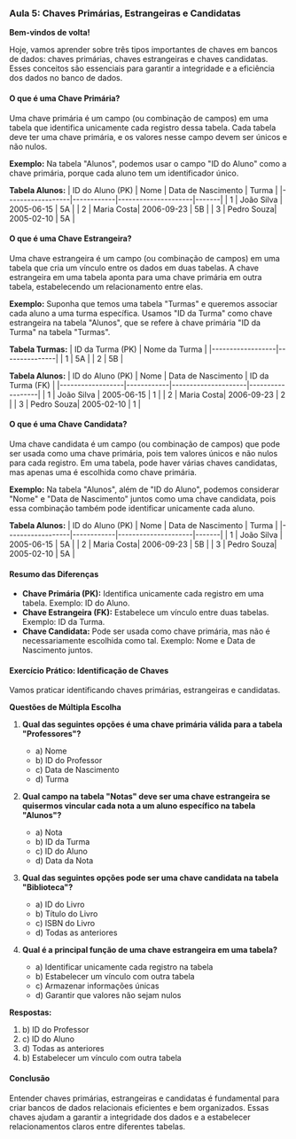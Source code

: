 ### Aula 5: Chaves Primárias, Estrangeiras e Candidatas

**Bem-vindos de volta!**

Hoje, vamos aprender sobre três tipos importantes de chaves em bancos de dados: chaves primárias, chaves estrangeiras e chaves candidatas. Esses conceitos são essenciais para garantir a integridade e a eficiência dos dados no banco de dados.

#### O que é uma Chave Primária?

Uma chave primária é um campo (ou combinação de campos) em uma tabela que identifica unicamente cada registro dessa tabela. Cada tabela deve ter uma chave primária, e os valores nesse campo devem ser únicos e não nulos.

**Exemplo:**
Na tabela "Alunos", podemos usar o campo "ID do Aluno" como a chave primária, porque cada aluno tem um identificador único.

**Tabela Alunos:**
| ID do Aluno (PK) | Nome       | Data de Nascimento | Turma |
|------------------|------------|---------------------|-------|
| 1                | João Silva | 2005-06-15          | 5A    |
| 2                | Maria Costa| 2006-09-23          | 5B    |
| 3                | Pedro Souza| 2005-02-10          | 5A    |

#### O que é uma Chave Estrangeira?

Uma chave estrangeira é um campo (ou combinação de campos) em uma tabela que cria um vínculo entre os dados em duas tabelas. A chave estrangeira em uma tabela aponta para uma chave primária em outra tabela, estabelecendo um relacionamento entre elas.

**Exemplo:**
Suponha que temos uma tabela "Turmas" e queremos associar cada aluno a uma turma específica. Usamos "ID da Turma" como chave estrangeira na tabela "Alunos", que se refere à chave primária "ID da Turma" na tabela "Turmas".

**Tabela Turmas:**
| ID da Turma (PK) | Nome da Turma |
|------------------|---------------|
| 1                | 5A            |
| 2                | 5B            |

**Tabela Alunos:**
| ID do Aluno (PK) | Nome       | Data de Nascimento | ID da Turma (FK) |
|------------------|------------|---------------------|------------------|
| 1                | João Silva | 2005-06-15          | 1                |
| 2                | Maria Costa| 2006-09-23          | 2                |
| 3                | Pedro Souza| 2005-02-10          | 1                |

#### O que é uma Chave Candidata?

Uma chave candidata é um campo (ou combinação de campos) que pode ser usada como uma chave primária, pois tem valores únicos e não nulos para cada registro. Em uma tabela, pode haver várias chaves candidatas, mas apenas uma é escolhida como chave primária.

**Exemplo:**
Na tabela "Alunos", além de "ID do Aluno", podemos considerar "Nome" e "Data de Nascimento" juntos como uma chave candidata, pois essa combinação também pode identificar unicamente cada aluno.

**Tabela Alunos:**
| ID do Aluno (PK) | Nome       | Data de Nascimento | Turma |
|------------------|------------|---------------------|-------|
| 1                | João Silva | 2005-06-15          | 5A    |
| 2                | Maria Costa| 2006-09-23          | 5B    |
| 3                | Pedro Souza| 2005-02-10          | 5A    |

#### Resumo das Diferenças

- **Chave Primária (PK):** Identifica unicamente cada registro em uma tabela. Exemplo: ID do Aluno.
- **Chave Estrangeira (FK):** Estabelece um vínculo entre duas tabelas. Exemplo: ID da Turma.
- **Chave Candidata:** Pode ser usada como chave primária, mas não é necessariamente escolhida como tal. Exemplo: Nome e Data de Nascimento juntos.

#### Exercício Prático: Identificação de Chaves

Vamos praticar identificando chaves primárias, estrangeiras e candidatas.

**Questões de Múltipla Escolha**

1. **Qual das seguintes opções é uma chave primária válida para a tabela "Professores"?**
   - a) Nome
   - b) ID do Professor
   - c) Data de Nascimento
   - d) Turma

2. **Qual campo na tabela "Notas" deve ser uma chave estrangeira se quisermos vincular cada nota a um aluno específico na tabela "Alunos"?**
   - a) Nota
   - b) ID da Turma
   - c) ID do Aluno
   - d) Data da Nota

3. **Qual das seguintes opções pode ser uma chave candidata na tabela "Biblioteca"?**
   - a) ID do Livro
   - b) Título do Livro
   - c) ISBN do Livro
   - d) Todas as anteriores

4. **Qual é a principal função de uma chave estrangeira em uma tabela?**
   - a) Identificar unicamente cada registro na tabela
   - b) Estabelecer um vínculo com outra tabela
   - c) Armazenar informações únicas
   - d) Garantir que valores não sejam nulos

**Respostas:**
1. b) ID do Professor
2. c) ID do Aluno
3. d) Todas as anteriores
4. b) Estabelecer um vínculo com outra tabela

#### Conclusão

Entender chaves primárias, estrangeiras e candidatas é fundamental para criar bancos de dados relacionais eficientes e bem organizados. Essas chaves ajudam a garantir a integridade dos dados e a estabelecer relacionamentos claros entre diferentes tabelas.